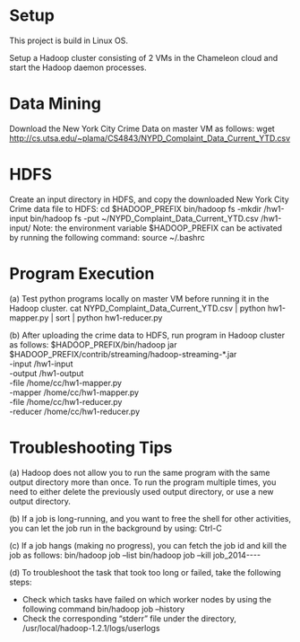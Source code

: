 # Setup
This project is build in Linux OS. 

Setup a Hadoop cluster consisting of 2 VMs in the Chameleon cloud and start the Hadoop daemon processes.

# Data Mining
Download the New York City Crime Data on master VM as follows: wget http://cs.utsa.edu/~plama/CS4843/NYPD_Complaint_Data_Current_YTD.csv

# HDFS
Create an input directory in HDFS, and copy the downloaded New York City Crime data file to HDFS:
cd $HADOOP_PREFIX
bin/hadoop fs -mkdir /hw1-input
bin/hadoop fs -put ~/NYPD_Complaint_Data_Current_YTD.csv /hw1-input/
Note: the environment variable $HADOOP_PREFIX can be activated by running the following command: source ~/.bashrc

# Program Execution
(a) Test python programs locally on master VM before running it in the Hadoop cluster.
cat NYPD_Complaint_Data_Current_YTD.csv | python hw1-mapper.py | sort | python hw1-reducer.py

(b) After uploading the crime data to HDFS, run program in Hadoop cluster as follows:
$HADOOP_PREFIX/bin/hadoop jar $HADOOP_PREFIX/contrib/streaming/hadoop-streaming-*.jar \
-input /hw1-input \
-output /hw1-output \
-file /home/cc/hw1-mapper.py \
-mapper /home/cc/hw1-mapper.py \
-file /home/cc/hw1-reducer.py \
-reducer /home/cc/hw1-reducer.py

# Troubleshooting Tips
(a) Hadoop does not allow you to run the same program with the same output directory more than once. To run the program multiple times, 
you need to either delete the previously used output directory, or use a new output directory.

(b) If a job is long-running, and you want to free the shell for other activities, you can let the job run in the
background by using: Ctrl-C

(c) If a job hangs (making no progress), you can fetch the job id and kill the job as follows:
bin/hadoop job –list
bin/hadoop job –kill job_2014----

(d) To troubleshoot the task that took too long or failed, take the following steps:
- Check which tasks have failed on which worker nodes by using the following command
bin/hadoop job –history <output-directory>
- Check the corresponding “stderr” file under the directory,
/usr/local/hadoop-1.2.1/logs/userlogs
